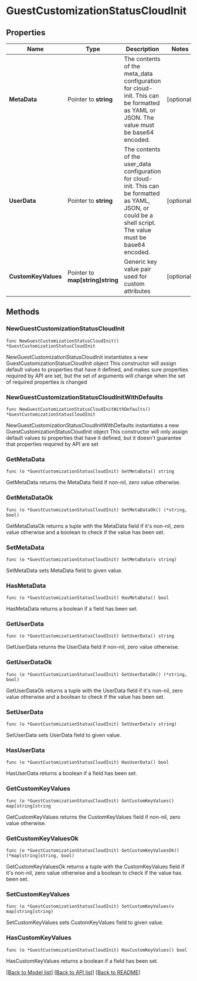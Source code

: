 # GuestCustomizationStatusCloudInit

## Properties

Name | Type | Description | Notes
------------ | ------------- | ------------- | -------------
**MetaData** | Pointer to **string** | The contents of the meta_data configuration for cloud-init. This can be formatted as YAML or JSON. The value must be base64 encoded.  | [optional] 
**UserData** | Pointer to **string** | The contents of the user_data configuration for cloud-init. This can be formatted as YAML, JSON, or could be a shell script. The value must be base64 encoded.  | [optional] 
**CustomKeyValues** | Pointer to **map[string]string** | Generic key value pair used for custom attributes | [optional] 

## Methods

### NewGuestCustomizationStatusCloudInit

`func NewGuestCustomizationStatusCloudInit() *GuestCustomizationStatusCloudInit`

NewGuestCustomizationStatusCloudInit instantiates a new GuestCustomizationStatusCloudInit object
This constructor will assign default values to properties that have it defined,
and makes sure properties required by API are set, but the set of arguments
will change when the set of required properties is changed

### NewGuestCustomizationStatusCloudInitWithDefaults

`func NewGuestCustomizationStatusCloudInitWithDefaults() *GuestCustomizationStatusCloudInit`

NewGuestCustomizationStatusCloudInitWithDefaults instantiates a new GuestCustomizationStatusCloudInit object
This constructor will only assign default values to properties that have it defined,
but it doesn't guarantee that properties required by API are set

### GetMetaData

`func (o *GuestCustomizationStatusCloudInit) GetMetaData() string`

GetMetaData returns the MetaData field if non-nil, zero value otherwise.

### GetMetaDataOk

`func (o *GuestCustomizationStatusCloudInit) GetMetaDataOk() (*string, bool)`

GetMetaDataOk returns a tuple with the MetaData field if it's non-nil, zero value otherwise
and a boolean to check if the value has been set.

### SetMetaData

`func (o *GuestCustomizationStatusCloudInit) SetMetaData(v string)`

SetMetaData sets MetaData field to given value.

### HasMetaData

`func (o *GuestCustomizationStatusCloudInit) HasMetaData() bool`

HasMetaData returns a boolean if a field has been set.

### GetUserData

`func (o *GuestCustomizationStatusCloudInit) GetUserData() string`

GetUserData returns the UserData field if non-nil, zero value otherwise.

### GetUserDataOk

`func (o *GuestCustomizationStatusCloudInit) GetUserDataOk() (*string, bool)`

GetUserDataOk returns a tuple with the UserData field if it's non-nil, zero value otherwise
and a boolean to check if the value has been set.

### SetUserData

`func (o *GuestCustomizationStatusCloudInit) SetUserData(v string)`

SetUserData sets UserData field to given value.

### HasUserData

`func (o *GuestCustomizationStatusCloudInit) HasUserData() bool`

HasUserData returns a boolean if a field has been set.

### GetCustomKeyValues

`func (o *GuestCustomizationStatusCloudInit) GetCustomKeyValues() map[string]string`

GetCustomKeyValues returns the CustomKeyValues field if non-nil, zero value otherwise.

### GetCustomKeyValuesOk

`func (o *GuestCustomizationStatusCloudInit) GetCustomKeyValuesOk() (*map[string]string, bool)`

GetCustomKeyValuesOk returns a tuple with the CustomKeyValues field if it's non-nil, zero value otherwise
and a boolean to check if the value has been set.

### SetCustomKeyValues

`func (o *GuestCustomizationStatusCloudInit) SetCustomKeyValues(v map[string]string)`

SetCustomKeyValues sets CustomKeyValues field to given value.

### HasCustomKeyValues

`func (o *GuestCustomizationStatusCloudInit) HasCustomKeyValues() bool`

HasCustomKeyValues returns a boolean if a field has been set.


[[Back to Model list]](../README.md#documentation-for-models) [[Back to API list]](../README.md#documentation-for-api-endpoints) [[Back to README]](../README.md)


